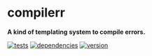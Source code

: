 # compilerr

**A kind of templating system to compile errors.**

[![tests](https://img.shields.io/travis/chrisguttandin/compilerr.svg?style=flat-square)](https://travis-ci.org/chrisguttandin/compilerr)
[![dependencies](https://img.shields.io/david/chrisguttandin/compilerr.svg?style=flat-square)](https://www.npmjs.com/package/compilerr)
[![version](https://img.shields.io/npm/v/compilerr.svg?style=flat-square)](https://www.npmjs.com/package/compilerr)
